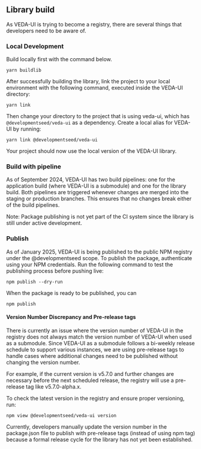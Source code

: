 ## Library build

As VEDA-UI is trying to become a registry, there are several things that developers need to be aware of.

### Local Development

Build locally first with the command below.
```
yarn buildlib
```

After successfully building the library, link the project to your local environment with the following command, executed inside the VEDA-UI directory:

```
yarn link
```
Then change your directory to the project that is using veda-ui, which has `@developmentseed/veda-ui` as a dependency. Create a local alias for VEDA-UI by running:
```
yarn link @developmentseed/veda-ui
```

Your project should now use the local version of the VEDA-UI library.

### Build with pipeline

As of September 2024, VEDA-UI has two build pipelines: one for the application build (where VEDA-UI is a submodule) and one for the library build. Both pipelines are triggered whenever changes are merged into the staging or production branches. This ensures that no changes break either of the build pipelines.

Note: Package publishing is not yet part of the CI system since the library is still under active development.

### Publish

As of January 2025, VEDA-UI is being published to the public NPM registry under the @developmentseed scope. To publish the package, authenticate using your NPM credentials. Run the following command to test the publishing process before pushing live:

```
npm publish --dry-run
```
When the package is ready to be published, you can

```
npm publish
```

#### Version Number Discrepancy and Pre-release tags

There is currently an issue where the version number of VEDA-UI in the registry does not always match the version number of VEDA-UI when used as a submodule. Since VEDA-UI as a submodule follows a bi-weekly release schedule to support various instances, we are using pre-release tags to handle cases where additional changes need to be published without changing the version number.

For example, if the current version is v5.7.0 and further changes are necessary before the next scheduled release, the registry will use a pre-release tag like v5.7.0-alpha.x.

To check the latest version in the registry and ensure proper versioning, run:

```
npm view @developmentseed/veda-ui version
```

Currently, developers manually update the version number in the package.json file to publish with pre-release tags (instead of using npm tag) because a formal release cycle for the library has not yet been established.
